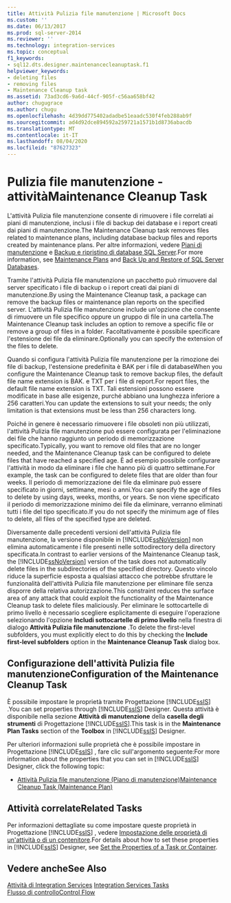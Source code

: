 ```yaml
---
title: Attività Pulizia file manutenzione | Microsoft Docs
ms.custom: ''
ms.date: 06/13/2017
ms.prod: sql-server-2014
ms.reviewer: ''
ms.technology: integration-services
ms.topic: conceptual
f1_keywords:
- sql12.dts.designer.maintenancecleanuptask.f1
helpviewer_keywords:
- deleting files
- removing files
- Maintenance Cleanup task
ms.assetid: 73ad3cd6-9a6d-44cf-905f-c56aa658bf42
author: chugugrace
ms.author: chugu
ms.openlocfilehash: 4d39dd775402adadbe51eaadc530f4feb288ab9f
ms.sourcegitcommit: ad4d92dce894592a259721a1571b1d8736abacdb
ms.translationtype: MT
ms.contentlocale: it-IT
ms.lasthandoff: 08/04/2020
ms.locfileid: "87627323"
---
```

# <a name="maintenance-cleanup-task"></a><span data-ttu-id="7ac91-102">Pulizia file manutenzione - attività</span><span class="sxs-lookup"><span data-stu-id="7ac91-102">Maintenance Cleanup Task</span></span>
  <span data-ttu-id="7ac91-103">L'attività Pulizia file manutenzione consente di rimuovere i file correlati ai piani di manutenzione, inclusi i file di backup dei database e i report creati dai piani di manutenzione.</span><span class="sxs-lookup"><span data-stu-id="7ac91-103">The Maintenance Cleanup task removes files related to maintenance plans, including database backup files and reports created by maintenance plans.</span></span> <span data-ttu-id="7ac91-104">Per altre informazioni, vedere [Piani di manutenzione](../../relational-databases/maintenance-plans/maintenance-plans.md) e [Backup e ripristino di database SQL Server](../../relational-databases/backup-restore/back-up-and-restore-of-sql-server-databases.md).</span><span class="sxs-lookup"><span data-stu-id="7ac91-104">For more information, see [Maintenance Plans](../../relational-databases/maintenance-plans/maintenance-plans.md) and [Back Up and Restore of SQL Server Databases](../../relational-databases/backup-restore/back-up-and-restore-of-sql-server-databases.md).</span></span>  
  
 <span data-ttu-id="7ac91-105">Tramite l'attività Pulizia file manutenzione un pacchetto può rimuovere dal server specificato i file di backup o i report creati dai piani di manutenzione.</span><span class="sxs-lookup"><span data-stu-id="7ac91-105">By using the Maintenance Cleanup task, a package can remove the backup files or maintenance plan reports on the specified server.</span></span> <span data-ttu-id="7ac91-106">L'attività Pulizia file manutenzione include un'opzione che consente di rimuovere un file specifico oppure un gruppo di file in una cartella.</span><span class="sxs-lookup"><span data-stu-id="7ac91-106">The Maintenance Cleanup task includes an option to remove a specific file or remove a group of files in a folder.</span></span> <span data-ttu-id="7ac91-107">Facoltativamente è possibile specificare l'estensione dei file da eliminare.</span><span class="sxs-lookup"><span data-stu-id="7ac91-107">Optionally you can specify the extension of the files to delete.</span></span>  
  
 <span data-ttu-id="7ac91-108">Quando si configura l'attività Pulizia file manutenzione per la rimozione dei file di backup, l'estensione predefinita è BAK per i file di database</span><span class="sxs-lookup"><span data-stu-id="7ac91-108">When you configure the Maintenance Cleanup task to remove backup files, the default file name extension is BAK.</span></span> <span data-ttu-id="7ac91-109">e TXT per i file di report.</span><span class="sxs-lookup"><span data-stu-id="7ac91-109">For report files, the default file name extension is TXT.</span></span> <span data-ttu-id="7ac91-110">Tali estensioni possono essere modificate in base alle esigenze, purché abbiano una lunghezza inferiore a 256 caratteri.</span><span class="sxs-lookup"><span data-stu-id="7ac91-110">You can update the extensions to suit your needs; the only limitation is that extensions must be less than 256 characters long.</span></span>  
  
 <span data-ttu-id="7ac91-111">Poiché in genere è necessario rimuovere i file obsoleti non più utilizzati, l'attività Pulizia file manutenzione può essere configurata per l'eliminazione dei file che hanno raggiunto un periodo di memorizzazione specificato.</span><span class="sxs-lookup"><span data-stu-id="7ac91-111">Typically, you want to remove old files that are no longer needed, and the Maintenance Cleanup task can be configured to delete files that have reached a specified age.</span></span> <span data-ttu-id="7ac91-112">È ad esempio possibile configurare l'attività in modo da eliminare i file che hanno più di quattro settimane.</span><span class="sxs-lookup"><span data-stu-id="7ac91-112">For example, the task can be configured to delete files that are older than four weeks.</span></span> <span data-ttu-id="7ac91-113">Il periodo di memorizzazione dei file da eliminare può essere specificato in giorni, settimane, mesi o anni.</span><span class="sxs-lookup"><span data-stu-id="7ac91-113">You can specify the age of files to delete by using days, weeks, months, or years.</span></span> <span data-ttu-id="7ac91-114">Se non viene specificato il periodo di memorizzazione minimo dei file da eliminare, verranno eliminati tutti i file del tipo specificato.</span><span class="sxs-lookup"><span data-stu-id="7ac91-114">If you do not specify the minimum age of files to delete, all files of the specified type are deleted.</span></span>  
  
 <span data-ttu-id="7ac91-115">Diversamente dalle precedenti versioni dell'attività Pulizia file manutenzione, la versione disponibile in [!INCLUDE[ssNoVersion](../../includes/ssnoversion-md.md)] non elimina automaticamente i file presenti nelle sottodirectory della directory specificata.</span><span class="sxs-lookup"><span data-stu-id="7ac91-115">In contrast to earlier versions of the Maintenance Cleanup task, the [!INCLUDE[ssNoVersion](../../includes/ssnoversion-md.md)] version of the task does not automatically delete files in the subdirectories of the specified directory.</span></span> <span data-ttu-id="7ac91-116">Questo vincolo riduce la superficie esposta a qualsiasi attacco che potrebbe sfruttare le funzionalità dell'attività Pulizia file manutenzione per eliminare file senza disporre della relativa autorizzazione.</span><span class="sxs-lookup"><span data-stu-id="7ac91-116">This constraint reduces the surface area of any attack that could exploit the functionality of the Maintenance Cleanup task to delete files maliciously.</span></span> <span data-ttu-id="7ac91-117">Per eliminare le sottocartelle di primo livello è necessario scegliere esplicitamente di eseguire l'operazione selezionando l'opzione **Includi sottocartelle di primo livello** nella finestra di dialogo **Attività Pulizia file manutenzione** .</span><span class="sxs-lookup"><span data-stu-id="7ac91-117">To delete the first-level subfolders, you must explicitly elect to do this by checking the **Include first-level subfolders** option in the **Maintenance Cleanup Task** dialog box.</span></span>  
  
## <a name="configuration-of-the-maintenance-cleanup-task"></a><span data-ttu-id="7ac91-118">Configurazione dell'attività Pulizia file manutenzione</span><span class="sxs-lookup"><span data-stu-id="7ac91-118">Configuration of the Maintenance Cleanup Task</span></span>  
 <span data-ttu-id="7ac91-119">È possibile impostare le proprietà tramite Progettazione [!INCLUDE[ssIS](../../includes/ssis-md.md)] .</span><span class="sxs-lookup"><span data-stu-id="7ac91-119">You can set properties through [!INCLUDE[ssIS](../../includes/ssis-md.md)] Designer.</span></span> <span data-ttu-id="7ac91-120">Questa attività è disponibile nella sezione **Attività di manutenzione** della **casella degli strumenti** di Progettazione [!INCLUDE[ssIS](../../includes/ssis-md.md)].</span><span class="sxs-lookup"><span data-stu-id="7ac91-120">This task is in the **Maintenance Plan Tasks** section of the **Toolbox** in [!INCLUDE[ssIS](../../includes/ssis-md.md)] Designer.</span></span>  
  
 <span data-ttu-id="7ac91-121">Per ulteriori informazioni sulle proprietà che è possibile impostare in Progettazione [!INCLUDE[ssIS](../../includes/ssis-md.md)] , fare clic sull'argomento seguente:</span><span class="sxs-lookup"><span data-stu-id="7ac91-121">For more information about the properties that you can set in [!INCLUDE[ssIS](../../includes/ssis-md.md)] Designer, click the following topic:</span></span>  
  
-   [<span data-ttu-id="7ac91-122">Attività Pulizia file manutenzione &#40;Piano di manutenzione&#41;</span><span class="sxs-lookup"><span data-stu-id="7ac91-122">Maintenance Cleanup Task &#40;Maintenance Plan&#41;</span></span>](../../relational-databases/maintenance-plans/maintenance-cleanup-task-maintenance-plan.md)  
  
## <a name="related-tasks"></a><span data-ttu-id="7ac91-123">Attività correlate</span><span class="sxs-lookup"><span data-stu-id="7ac91-123">Related Tasks</span></span>  
 <span data-ttu-id="7ac91-124">Per informazioni dettagliate su come impostare queste proprietà in Progettazione [!INCLUDE[ssIS](../../includes/ssis-md.md)] , vedere [Impostazione delle proprietà di un'attività o di un contenitore](../set-the-properties-of-a-task-or-container.md).</span><span class="sxs-lookup"><span data-stu-id="7ac91-124">For details about how to set these properties in [!INCLUDE[ssIS](../../includes/ssis-md.md)] Designer, see [Set the Properties of a Task or Container](../set-the-properties-of-a-task-or-container.md).</span></span>  
  
## <a name="see-also"></a><span data-ttu-id="7ac91-125">Vedere anche</span><span class="sxs-lookup"><span data-stu-id="7ac91-125">See Also</span></span>  
 <span data-ttu-id="7ac91-126">[Attività di Integration Services](integration-services-tasks.md) </span><span class="sxs-lookup"><span data-stu-id="7ac91-126">[Integration Services Tasks](integration-services-tasks.md) </span></span>  
 [<span data-ttu-id="7ac91-127">Flusso di controllo</span><span class="sxs-lookup"><span data-stu-id="7ac91-127">Control Flow</span></span>](control-flow.md)  
  
  
